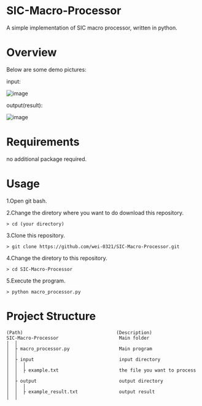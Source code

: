 # SIC-Macro-Processor
A simple implementation of SIC macro processor, written in python.

# Overview 

Below are some demo pictures:

input:

![image](https://user-images.githubusercontent.com/71260071/136701799-5fc5a14e-33a3-4253-8b01-045e6da86ff4.png)

output(result):

![image](https://user-images.githubusercontent.com/71260071/136701842-0a48f04f-90c9-4562-92d5-2ad09b996a39.png)


# Requirements 
no additional package required.

# Usage 
1.Open git bash. 

2.Change the diretory where you want to do download this repository.
```
> cd (your directory)
```
3.Clone this repository. 
```
> git clone https://github.com/wei-0321/SIC-Macro-Processor.git
```
4.Change the diretory to this repository.
```
> cd SIC-Macro-Processor
```
5.Execute the program.
```
> python macro_processor.py
```


# Project Structure

```
(Path)                                	(Description)
SIC-Macro-Processor	                     Main folder     
│  │
│  ├ macro_processor.py                  Main program
│  │
│  ├ input                               input directory
│  │  │
│  │  ├ example.txt                      the file you want to process
│  │
│  ├ output                              output directory
│  │  │
│  │  ├ example_result.txt               output result
│  │
